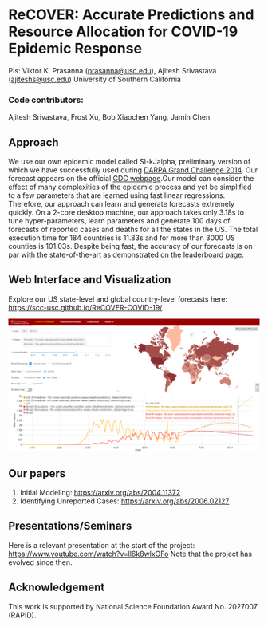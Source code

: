 # ReCOVER: Accurate Predictions and Resource Allocation for COVID-19 Epidemic Response

PIs: Viktor K. Prasanna (prasanna@usc.edu), Ajitesh Srivastava (ajiteshs@usc.edu)
University of Southern California

### Code contributors: 

Ajitesh Srivastava, Frost Xu, Bob Xiaochen Yang, Jamin Chen

## Approach
We use our own epidemic model called SI-kJalpha, preliminary version of which we have successfully used during [DARPA Grand Challenge 2014](https://news.usc.edu/83180/usc-engineers-earn-national-recognition-for-predicting-disease-outbreaks/). Our forecast appears on the official [CDC webpage](https://www.cdc.gov/coronavirus/2019-ncov/covid-data/forecasting-us.html).Our model can consider the effect of many complexities of the epidemic process and yet be simplified to a few parameters that are learned using fast linear regressions. Therefore, our approach can learn and generate forecasts extremely quickly. On a 2-core desktop machine, our approach takes only 3.18s to tune hyper-parameters, learn parameters and generate 100 days of forecasts of reported cases and deaths for all the states in the US. The total execution time for 184 countries is 11.83s and for more than 3000 US counties is 101.03s. Despite being fast, the accuracy of our forecasts is on par with the state-of-the-art as demonstrated on the [leaderboard page](https://scc-usc.github.io/ReCOVER-COVID-19/#/leaderboard).

## Web Interface and Visualization

Explore our US state-level and global country-level forecasts here: https://scc-usc.github.io/ReCOVER-COVID-19/

![](frontend/screenshot.png)

                       

## Our papers
1. Initial Modeling: https://arxiv.org/abs/2004.11372
2. Identifying Unreported Cases: https://arxiv.org/abs/2006.02127

## Presentations/Seminars

Here is a relevant presentation at the start of the project: https://www.youtube.com/watch?v=ll6k8wlxOFo
Note that the project has evolved since then.

## Acknowledgement

This work is supported by National Science Foundation Award No. 2027007 (RAPID).